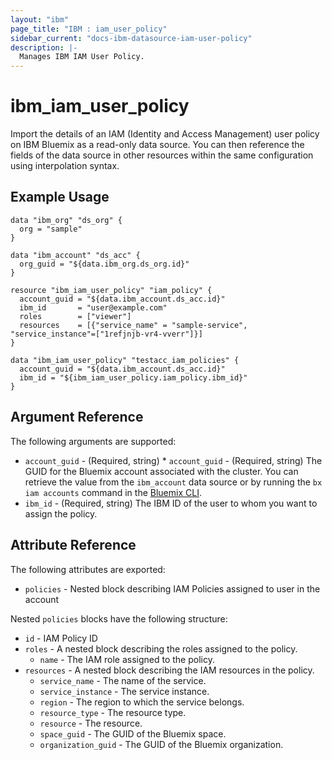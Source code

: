 ```yaml
---
layout: "ibm"
page_title: "IBM : iam_user_policy"
sidebar_current: "docs-ibm-datasource-iam-user-policy"
description: |-
  Manages IBM IAM User Policy.
---
```


# ibm\_iam_user_policy

Import the details of an IAM (Identity and Access Management) user policy on IBM Bluemix as a read-only data source. You can then reference the fields of the data source in other resources within the same configuration using interpolation syntax.

## Example Usage

```hcl
data "ibm_org" "ds_org" {
  org = "sample"
}

data "ibm_account" "ds_acc" {
  org_guid = "${data.ibm_org.ds_org.id}"
}

resource "ibm_iam_user_policy" "iam_policy" {
  account_guid = "${data.ibm_account.ds_acc.id}"
  ibm_id       = "user@example.com"
  roles        = ["viewer"]
  resources    = [{"service_name" = "sample-service", "service_instance"=["1refjnjb-vr4-vverr"]}]
}

data "ibm_iam_user_policy" "testacc_iam_policies" {
  account_guid = "${data.ibm_account.ds_acc.id}"
  ibm_id = "${ibm_iam_user_policy.iam_policy.ibm_id}"
}

```

## Argument Reference

The following arguments are supported:

* `account_guid` - (Required, string) * `account_guid` - (Required, string) The GUID for the Bluemix account associated with the cluster. You can retrieve the value from the `ibm_account` data source or by running the `bx iam accounts` command in the [Bluemix CLI](https://console.ng.bluemix.net/docs/cli/reference/bluemix_cli/index.html#getting-started).
* `ibm_id` - (Required, string) The IBM ID of the user to whom you want to assign the policy.

## Attribute Reference

The following attributes are exported:

* `policies` - Nested block describing IAM Policies assigned to user in the account

Nested `policies` blocks have the following structure:

* `id` - IAM Policy ID
* `roles` -  A nested block describing the roles assigned to the policy.
  * `name` - The IAM role assigned to the policy.
* `resources` -  A nested block describing the IAM resources in the policy.
  * `service_name` - The name of the service.
  * `service_instance` - The service instance.
  * `region` - The region to which the service belongs.
  * `resource_type` - The resource type.
  * `resource` - The resource.
  * `space_guid` - The GUID of the Bluemix space.
  * `organization_guid` - The GUID of the Bluemix organization.
